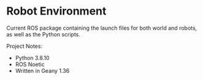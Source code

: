 # Robot Environment

Current ROS package containing the launch files for both world and robots, as well as the Python scripts.

Project Notes:
- Python 3.8.10
- ROS Noetic
- Written in Geany 1.36
